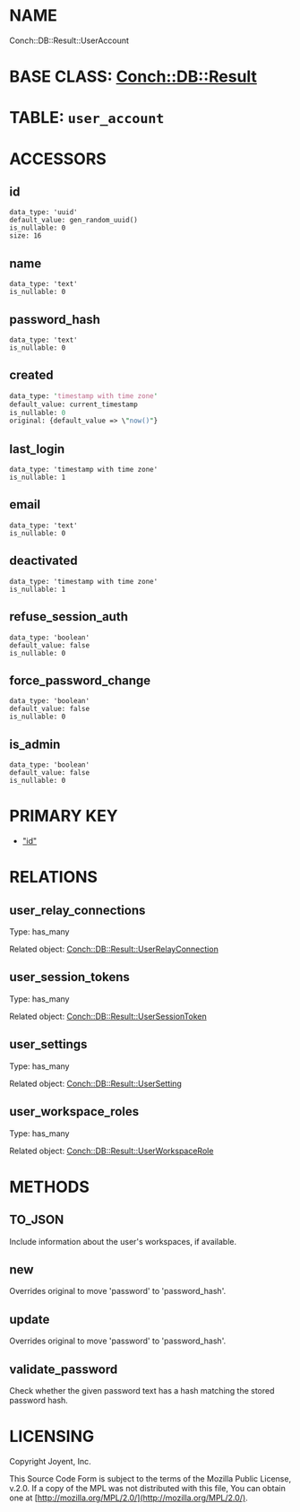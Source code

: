 # NAME

Conch::DB::Result::UserAccount

# BASE CLASS: [Conch::DB::Result](https://joyent.github.io/conch/modules/Conch::DB::Result)

# TABLE: `user_account`

# ACCESSORS

## id

```
data_type: 'uuid'
default_value: gen_random_uuid()
is_nullable: 0
size: 16
```

## name

```
data_type: 'text'
is_nullable: 0
```

## password\_hash

```
data_type: 'text'
is_nullable: 0
```

## created

```perl
data_type: 'timestamp with time zone'
default_value: current_timestamp
is_nullable: 0
original: {default_value => \"now()"}
```

## last\_login

```
data_type: 'timestamp with time zone'
is_nullable: 1
```

## email

```
data_type: 'text'
is_nullable: 0
```

## deactivated

```
data_type: 'timestamp with time zone'
is_nullable: 1
```

## refuse\_session\_auth

```
data_type: 'boolean'
default_value: false
is_nullable: 0
```

## force\_password\_change

```
data_type: 'boolean'
default_value: false
is_nullable: 0
```

## is\_admin

```
data_type: 'boolean'
default_value: false
is_nullable: 0
```

# PRIMARY KEY

- ["id"](#id)

# RELATIONS

## user\_relay\_connections

Type: has\_many

Related object: [Conch::DB::Result::UserRelayConnection](https://joyent.github.io/conch/modules/Conch::DB::Result::UserRelayConnection)

## user\_session\_tokens

Type: has\_many

Related object: [Conch::DB::Result::UserSessionToken](https://joyent.github.io/conch/modules/Conch::DB::Result::UserSessionToken)

## user\_settings

Type: has\_many

Related object: [Conch::DB::Result::UserSetting](https://joyent.github.io/conch/modules/Conch::DB::Result::UserSetting)

## user\_workspace\_roles

Type: has\_many

Related object: [Conch::DB::Result::UserWorkspaceRole](https://joyent.github.io/conch/modules/Conch::DB::Result::UserWorkspaceRole)

# METHODS

## TO\_JSON

Include information about the user's workspaces, if available.

## new

Overrides original to move 'password' to 'password\_hash'.

## update

Overrides original to move 'password' to 'password\_hash'.

## validate\_password

Check whether the given password text has a hash matching the stored password hash.

# LICENSING

Copyright Joyent, Inc.

This Source Code Form is subject to the terms of the Mozilla Public License,
v.2.0. If a copy of the MPL was not distributed with this file, You can obtain
one at [http://mozilla.org/MPL/2.0/](http://mozilla.org/MPL/2.0/).
